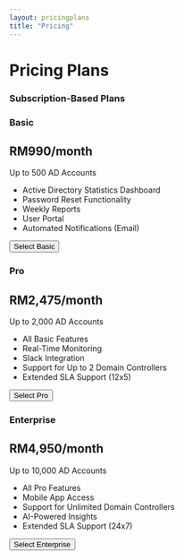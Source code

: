 ```yaml
---
layout: pricingplans
title: "Pricing"
---
```


# Pricing Plans

### Subscription-Based Plans

<div class="row">
  <!-- Basic Plan -->
  <div class="col-md-4 mb-4">
      <div class="pricing-card">
          <div class="pricing-header text-center">
              <h3>Basic</h3>
              <h2>RM990/month</h2>
              <p>Up to 500 AD Accounts</p>
          </div>
          <ul class="list-group list-group-flush">
              <li class="list-group-item">Active Directory Statistics Dashboard</li>
              <li class="list-group-item">Password Reset Functionality</li>
              <li class="list-group-item">Weekly Reports</li>
              <li class="list-group-item">User Portal</li>
              <li class="list-group-item">Automated Notifications (Email)</li>
          </ul>
          <div class="pricing-footer">
              <button class="btn btn-primary">Select Basic</button>
          </div>
      </div>
  </div>

  <!-- Pro Plan -->
  <div class="col-md-4 mb-4">
      <div class="pricing-card">
          <div class="pricing-header text-center">
              <h3>Pro</h3>
              <h2>RM2,475/month</h2>
              <p>Up to 2,000 AD Accounts</p>
          </div>
          <ul class="list-group list-group-flush">
              <li class="list-group-item">All Basic Features</li>
              <li class="list-group-item">Real-Time Monitoring</li>
              <li class="list-group-item">Slack Integration</li>
              <li class="list-group-item">Support for Up to 2 Domain Controllers</li>
              <li class="list-group-item">Extended SLA Support (12x5)</li>
          </ul>
          <div class="pricing-footer">
              <button class="btn btn-primary">Select Pro</button>
          </div>
      </div>
  </div>

  <!-- Enterprise Plan -->
  <div class="col-md-4 mb-4">
      <div class="pricing-card">
          <div class="pricing-header text-center">
              <h3>Enterprise</h3>
              <h2>RM4,950/month</h2>
              <p>Up to 10,000 AD Accounts</p>
          </div>
          <ul class="list-group list-group-flush">
              <li class="list-group-item">All Pro Features</li>
              <li class="list-group-item">Mobile App Access</li>
              <li class="list-group-item">Support for Unlimited Domain Controllers</li>
              <li class="list-group-item">AI-Powered Insights</li>
              <li class="list-group-item">Extended SLA Support (24x7)</li>
          </ul>
          <div class="pricing-footer">
              <button class="btn btn-primary">Select Enterprise</button>
          </div>
      </div>
  </div>
</div>

<!--
### On-Premises Plans
<div class="row">
  <div class="col-md-4 mb-4">
      <div class="pricing-card">
          <div class="pricing-header text-center">
              <h3>Basic</h3>
              <h2>RM11,000 One-Time</h2>
              <p>Up to 1,000 AD Accounts</p>
          </div>
          <ul class="list-group list-group-flush">
              <li class="list-group-item">Active Directory Statistics Dashboard</li>
              <li class="list-group-item">Password Reset Functionality</li>
              <li class="list-group-item">Weekly Reports</li>
              <li class="list-group-item">User Portal</li>
              <li class="list-group-item">Automated Notifications (Email)</li>
              <li class="list-group-item">Support for Single Domain Controller</li>
          </ul>
          <div class="pricing-footer">
              <button class="btn btn-primary">Select Basic</button>
          </div>
      </div>
  </div>

  <div class="col-md-4 mb-4">
      <div class="pricing-card">
          <div class="pricing-header text-center">
              <h3>Pro</h3>
              <h2>RM22,000 One-Time</h2>
              <p>Up to 5,000 AD Accounts</p>
          </div>
          <ul class="list-group list-group-flush">
              <li class="list-group-item">All Basic Features</li>
              <li class="list-group-item">Real-Time Monitoring</li>
              <li class="list-group-item">Slack Integration</li>
              <li class="list-group-item">Support for Up to 3 Domain Controllers</li>
              <li class="list-group-item">Extended SLA Support (12x5)</li>
          </ul>
          <div class="pricing-footer">
              <button class="btn btn-primary">Select Pro</button>
          </div>
      </div>
  </div>

  <div class="col-md-4 mb-4">
      <div class="pricing-card">
          <div class="pricing-header text-center">
              <h3>Enterprise</h3>
              <h2>RM55,000 One-Time</h2>
              <p>Up to 20,000 AD Accounts</p>
          </div>
          <ul class="list-group list-group-flush">
              <li class="list-group-item">All Pro Features</li>
              <li class="list-group-item">Mobile App Access</li>
              <li class="list-group-item">Support for Unlimited Domain Controllers</li>
              <li class="list-group-item">AI-Powered Insights</li>
              <li class="list-group-item">Extended SLA Support (24x7)</li>
          </ul>
          <div class="pricing-footer">
              <button class="btn btn-primary">Select Enterprise</button>
          </div>
      </div>
  </div>
</div>
-->
